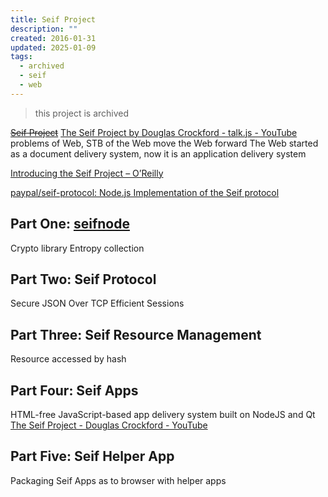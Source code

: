 ```yaml
---
title: Seif Project
description: ""
created: 2016-01-31
updated: 2025-01-09
tags:
  - archived
  - seif
  - web
---
```


> this project is archived

~~[Seif Project](http://seif.place)~~
[The Seif Project by Douglas Crockford - talk.js - YouTube](https://www.youtube.com/watch?v=fQWRoLf7bns) problems of Web, STB of the Web move the Web forward
The Web started as a document delivery system, now it is an application delivery system

[Introducing the Seif Project – O’Reilly](https://www.oreilly.com/content/introducing-the-seif-project/)

[paypal/seif-protocol: Node.js Implementation of the Seif protocol](https://github.com/paypal/seif-protocol)

## Part One: [seifnode](https://github.com/paypal/seifnode)

Crypto library
Entropy collection

## Part Two: Seif Protocol

Secure JSON Over TCP
Efficient Sessions

## Part Three: Seif Resource Management

Resource accessed by hash

## Part Four: Seif Apps

HTML-free JavaScript-based app delivery system built on NodeJS and Qt
[The Seif Project - Douglas Crockford - YouTube](https://youtu.be/FHRXPlq9XNw?t=306)

## Part Five: Seif Helper App

Packaging Seif Apps as to browser with helper apps
